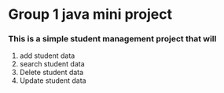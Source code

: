 # Group 1 java mini project
<h3>This is a simple student management project  that will</h3>
<ol>
<li> add student data </li>
<li> search student data </li>
<li> Delete student data </li>
<li> Update student data </li>
</ol>
